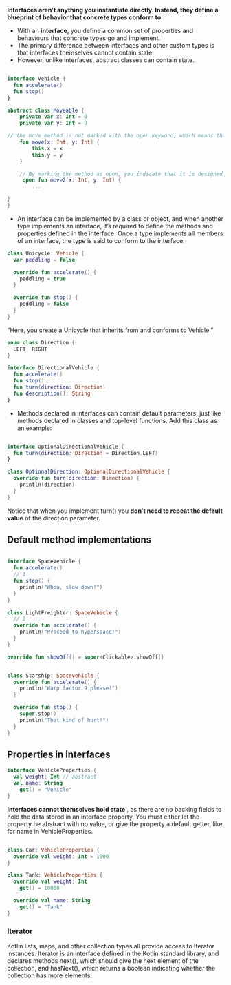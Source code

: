 

**Interfaces aren’t anything you instantiate directly. Instead, they define a blueprint of behavior that concrete types conform to.**

- With an **interface**, you define a common set of properties and behaviours that concrete types go and implement. 
- The primary difference between interfaces and other custom types is that interfaces themselves cannot contain state.
- However, unlike interfaces, abstract classes can contain state.

```KOTLIN

interface Vehicle {
  fun accelerate()
  fun stop()
}

abstract class Moveable {
    private var x: Int = 0
    private var y: Int = 0

// the move method is not marked with the open keyword, which means that subclasses cannot override it.
    fun move(x: Int, y: Int) {
        this.x = x
		this.y = y 
	}

	// By marking the method as open, you indicate that it is designed to be overridden, providing sub- classes with the flexibility to change its implementation.
	 open fun move2(x: Int, y: Int) {
        ...

}
}
```



- An interface can be implemented by a class or object, and when another type implements an interface, it’s required to define the methods and properties defined in the interface. Once a type implements all members of an interface, the type is said to conform to the interface.

```KOTLIN
class Unicycle: Vehicle {
  var peddling = false

  override fun accelerate() {
    peddling = true
  }

  override fun stop() {
    peddling = false
  }
}

```

“Here, you create a Unicycle that inherits from and conforms to Vehicle.”

```kotlin
enum class Direction {
  LEFT, RIGHT
}

interface DirectionalVehicle {
  fun accelerate()
  fun stop()
  fun turn(direction: Direction)
  fun description(): String
}

```


- Methods declared in interfaces can contain default parameters, just like methods declared in classes and top-level functions. Add this class as an example:

```kotlin

interface OptionalDirectionalVehicle {
  fun turn(direction: Direction = Direction.LEFT)
}

class OptionalDirection: OptionalDirectionalVehicle {
  override fun turn(direction: Direction) {
    println(direction)
  }
}


```

Notice that when you implement turn() you **don’t need to repeat the default value** of the direction parameter.


## Default method implementations

```kotlin

interface SpaceVehicle {
  fun accelerate()
  // 1
  fun stop() {
    println("Whoa, slow down!")
  }
}

class LightFreighter: SpaceVehicle {
  // 2
  override fun accelerate() {
    println("Proceed to hyperspace!")
  }
}

override fun showOff() = super<Clickable>.showOff()

```


```kotlin

class Starship: SpaceVehicle {
  override fun accelerate() {
    println("Warp factor 9 please!")
  }

  override fun stop() {
    super.stop()
    println("That kind of hurt!")
  }
}
```


## Properties in interfaces

```kotlin
interface VehicleProperties {
  val weight: Int // abstract
  val name: String
    get() = "Vehicle"
}
```


**Interfaces cannot themselves hold state** , as there are no backing fields to hold the data stored in an interface property. You must either let the property be abstract with no value, or give the property a default getter, like for name in VehicleProperties.

```kotlin

class Car: VehicleProperties {
  override val weight: Int = 1000
}

class Tank: VehicleProperties {
  override val weight: Int
    get() = 10000

  override val name: String
    get() = "Tank"
}

```


### Iterator

Kotlin lists, maps, and other collection types all provide access to Iterator instances. Iterator is an interface defined in the Kotlin standard library, and declares methods next(), which should give the next element of the collection, and hasNext(), which returns a boolean indicating whether the collection has more elements.